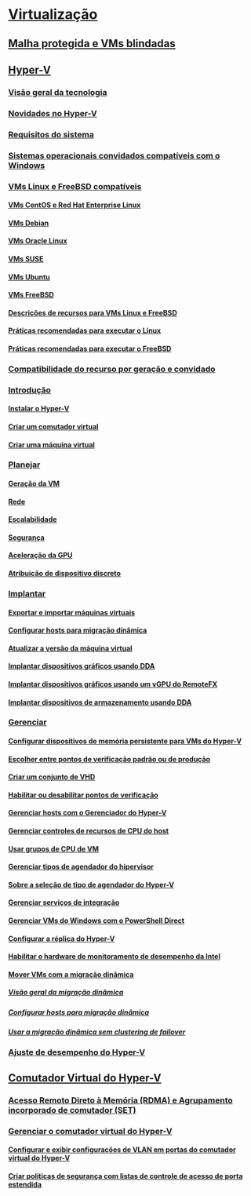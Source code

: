 # [Virtualização](virtualization.yml)

## [Malha protegida e VMs blindadas](../security/guarded-fabric-shielded-vm/guarded-fabric-and-shielded-vms-top-node.md)

## [Hyper-V](hyper-v/Hyper-V-on-Windows-Server.md)
### [Visão geral da tecnologia](hyper-v/Hyper-V-Technology-Overview.md)
### [Novidades no Hyper-V](hyper-v/What-s-new-in-Hyper-V-on-Windows.md)
### [Requisitos do sistema](hyper-v/System-requirements-for-Hyper-V-on-Windows.md)
### [Sistemas operacionais convidados compatíveis com o Windows](hyper-v/Supported-Windows-guest-operating-systems-for-Hyper-V-on-Windows.md)
### [VMs Linux e FreeBSD compatíveis](hyper-v/Supported-Linux-and-FreeBSD-virtual-machines-for-Hyper-V-on-Windows.md)
#### [VMs CentOS e Red Hat Enterprise Linux](hyper-v/Supported-CentOS-and-Red-Hat-Enterprise-Linux-virtual-machines-on-Hyper-V.md)
#### [VMs Debian](hyper-v/Supported-Debian-virtual-machines-on-Hyper-V.md)
#### [VMs Oracle Linux](hyper-v/Supported-Oracle-Linux-virtual-machines-on-Hyper-V.md)
#### [VMs SUSE](hyper-v/Supported-SUSE-virtual-machines-on-Hyper-V.md)
#### [VMs Ubuntu](hyper-v/Supported-Ubuntu-virtual-machines-on-Hyper-V.md)
#### [VMs FreeBSD](hyper-v/Supported-FreeBSD-virtual-machines-on-Hyper-V.md)
#### [Descrições de recursos para VMs Linux e FreeBSD](hyper-v/Feature-Descriptions-for-Linux-and-FreeBSD-virtual-machines-on-Hyper-V.md)
#### [Práticas recomendadas para executar o Linux](hyper-v/Best-Practices-for-running-Linux-on-Hyper-V.md)
#### [Práticas recomendadas para executar o FreeBSD](hyper-v/Best-practices-for-running-FreeBSD-on-Hyper-V.md)
### [Compatibilidade do recurso por geração e convidado](hyper-v/Hyper-V-feature-compatibility-by-generation-and-guest.md)
### [Introdução](hyper-v/get-started/Get-started-with-Hyper-V-on-Windows.md)
#### [Instalar o Hyper-V](hyper-v/get-started/Install-the-Hyper-V-role-on-Windows-Server.md)
#### [Criar um comutador virtual](hyper-v/get-started/create-a-virtual-switch-for-Hyper-V-virtual-machines.md)
#### [Criar uma máquina virtual](hyper-v/get-started/create-a-virtual-machine-in-Hyper-V.md)
### [Planejar](hyper-v/plan/Plan-Hyper-V-on-Windows-Server.md)
#### [Geração da VM](hyper-v/plan/Should-I-create-a-generation-1-or-2-virtual-machine-in-Hyper-V.md)
#### [Rede](hyper-v/plan/plan-hyper-v-networking-in-windows-server.md)
#### [Escalabilidade](hyper-v/plan/plan-hyper-v-scalability-in-windows-server.md)
#### [Segurança](hyper-v/plan/plan-hyper-v-security-in-windows-server.md)
#### [Aceleração da GPU](hyper-v/plan/plan-for-gpu-acceleration-in-windows-server.md)
#### [Atribuição de dispositivo discreto](hyper-v/plan/plan-for-deploying-devices-using-discrete-device-assignment.md)
### [Implantar](hyper-v/deploy/Deploy-Hyper-V-on-Windows-Server.md)
#### [Exportar e importar máquinas virtuais](hyper-v/deploy/Export-and-import-virtual-machines.md)
#### [Configurar hosts para migração dinâmica](hyper-v/deploy/Set-up-hosts-for-live-migration-without-Failover-Clustering.md)
#### [Atualizar a versão da máquina virtual](hyper-v/deploy/Upgrade-virtual-machine-version-in-Hyper-V-on-Windows-or-Windows-Server.md)
#### [Implantar dispositivos gráficos usando DDA](hyper-v/deploy/deploying-graphics-devices-using-dda.md)
#### [Implantar dispositivos gráficos usando um vGPU do RemoteFX](hyper-v/deploy/deploy-graphics-devices-using-remotefx-vgpu.md)
#### [Implantar dispositivos de armazenamento usando DDA](hyper-v/deploy/deploying-storage-devices-using-dda.md)

### [Gerenciar](hyper-v/manage/Manage-Hyper-V-on-Windows-Server.md)
#### [Configurar dispositivos de memória persistente para VMs do Hyper-V](hyper-v/manage/persistent-memory-cmdlets.md)
#### [Escolher entre pontos de verificação padrão ou de produção](hyper-v/manage/Choose-between-standard-or-production-checkpoints-in-Hyper-V.md)
#### [Criar um conjunto de VHD](hyper-v/manage/Create-VHDSet-file.md)
#### [Habilitar ou desabilitar pontos de verificação](hyper-v/manage/Enable-or-disable-checkpoints-in-Hyper-V.md)
#### [Gerenciar hosts com o Gerenciador do Hyper-V](hyper-v/manage/Remotely-manage-Hyper-V-hosts.md)
#### [Gerenciar controles de recursos de CPU do host](hyper-v/manage/manage-hyper-v-minroot-2016.md)
#### [Usar grupos de CPU de VM](hyper-v/manage/manage-hyper-v-cpugroups.md)
#### [Gerenciar tipos de agendador do hipervisor](hyper-v/manage/manage-hyper-v-scheduler-types.md)
#### [Sobre a seleção de tipo de agendador do Hyper-V](hyper-v/manage/about-hyper-v-scheduler-type-selection.md)
#### [Gerenciar serviços de integração](hyper-v/manage/Manage-Hyper-V-integration-services.md)
#### [Gerenciar VMs do Windows com o PowerShell Direct](hyper-v/manage/Manage-Windows-virtual-machines-with-powershell-direct.md)
#### [Configurar a réplica do Hyper-V](hyper-v/manage/Set-up-Hyper-V-Replica.md)
#### [Habilitar o hardware de monitoramento de desempenho da Intel](hyper-v/manage/Performance-Monitoring-Hardware.md)
#### [Mover VMs com a migração dinâmica](hyper-v/manage/Live-migration-overview.md)
##### [Visão geral da migração dinâmica](hyper-v/manage/Live-migration-overview.md)

##### [Configurar hosts para migração dinâmica](hyper-v/deploy/Set-up-hosts-for-live-migration-without-Failover-Clustering.md) 
##### [Usar a migração dinâmica sem clustering de failover](hyper-v/manage/Use-live-migration-without-Failover-Clustering-to-move-a-virtual-machine.md)


### [Ajuste de desempenho do Hyper-V](../administration/performance-tuning/role/hyper-v-server/index.md)
## [Comutador Virtual do Hyper-V](hyper-v-virtual-switch/Hyper-V-Virtual-Switch.md)
### [Acesso Remoto Direto à Memória (RDMA) e Agrupamento incorporado de comutador (SET)](hyper-v-virtual-switch/rdMA-and-Switch-Embedded-Teaming.md)
### [Gerenciar o comutador virtual do Hyper-V](hyper-v-virtual-switch/Manage-Hyper-V-Virtual-Switch.md)
#### [Configurar e exibir configurações de VLAN em portas do comutador virtual do Hyper-V](hyper-v-virtual-switch/Configure-and-View-VLAN-Settings-on-Hyper-V-Virtual-Switch-Ports.md)
#### [Criar políticas de segurança com listas de controle de acesso de porta estendida](hyper-v-virtual-switch/create-Security-Policies-with-extended-Port-Access-Control-lists.md)
